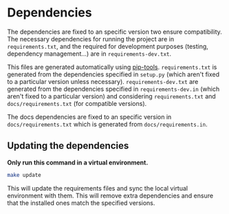 # Dependencies

The dependencies are fixed to an specific version two ensure
compatibility. The necessary dependencies for running the project
are in `requirements.txt`, and the required
for development purposes (testing, dependency management…) are in
`requirements-dev.txt`.

This files are generated automatically using
[pip-tools](https://github.com/jazzband/pip-tools). `requirements.txt`
is generated from the dependencies specified in `setup.py` (which aren't
fixed to a particular version unless necessary).
`requirements-dev.txt` are generated
from the dependencies specified in `requirements-dev.in` (which aren't fixed
to a particular version) and considering `requirements.txt` and
`docs/requirements.txt` (for compatible versions).

The docs dependencies are fixed to an specific version in
`docs/requirements.txt` which is generated from `docs/requirements.in`.

## Updating the dependencies

**Only run this command in a virtual environment.**

```bash
make update
```

This will update the requirements files and sync the local
virtual environment with them. This will remove extra dependencies
and ensure that the installed ones match the specified versions.
